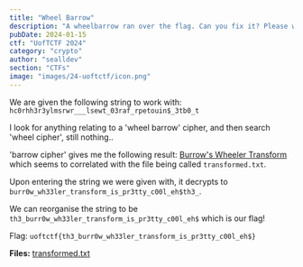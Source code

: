 ```yaml
---
title: "Wheel Barrow"
description: "A wheelbarrow ran over the flag. Can you fix it? Please wrap the flag in `uoftctf{}`. Please keep the $ in the flag when submitting."
pubDate: 2024-01-15
ctf: "UofTCTF 2024"
category: "crypto"
author: "sealldev"
section: "CTFs"
image: "images/24-uoftctf/icon.png"
---
```


We are given the following string to work with: `hc0rhh3r3ylmsrwr___lsewt_03raf_rpetouin$_3tb0_t`

I look for anything relating to a 'wheel barrow' cipher, and then search 'wheel cipher', still nothing..

'barrow cipher' gives me the following result: [Burrow's Wheeler Transform](https://www.dcode.fr/burrows-wheeler-transform) which seems to correlated with the file being called `transformed.txt`.

Upon entering the string we were given with, it decrypts to `burr0w_wh33ler_transform_is_pr3tty_c00l_eh$th3_`.

We can reorganise the string to be `th3_burr0w_wh33ler_transform_is_pr3tty_c00l_eh$` which is our flag!

Flag: `uoftctf{th3_burr0w_wh33ler_transform_is_pr3tty_c00l_eh$}`

**Files:** [transformed.txt](https://files.seall.dev/ctfs/uoftctf2024/wheel-barrow/transformed.txt)
